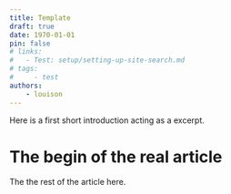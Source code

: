 ```yaml
---
title: Template
draft: true 
date: 1970-01-01
pin: false
# links:
#   - Test: setup/setting-up-site-search.md
# tags:
#     - test
authors:
    - louison
---
```

Here is a first short introduction acting as a excerpt.

<!-- more -->

# The begin of the real article

The the rest of the article here.